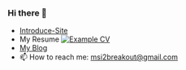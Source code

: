### Hi there 👋

<!--
**MoSangIl/MoSangIl** is a ✨ _special_ ✨ repository because its `README.md` (this file) appears on your GitHub profile.

Here are some ideas to get you started:

- 🔭 I’m currently working on ...
- 🌱 I’m currently learning ...
- 👯 I’m looking to collaborate on ...
- 🤔 I’m looking for help with ...
- 💬 Ask me about ...
- 😄 Pronouns: ...
- ⚡ Fun fact: ...
-->

- [Introduce-Site](https://faithmo.notion.site/f45af81deb0d47f6abea7abda6412752?pvs=4)
- My Resume
  <a href="https://github.com/MoSangIl/portfolio/files/7574218/resume.pdf">
  <img alt="Example CV" src="https://img.shields.io/badge/cv-pdf-green.svg" />
  </a>
- [My Blog](https://www.faithmo.xyz)
- 📫 How to reach me: msi2breakout@gmail.com
